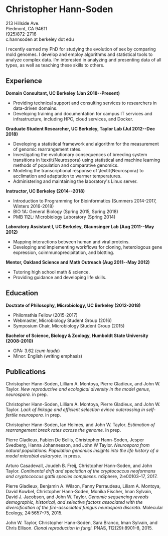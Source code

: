 # Christopher Hann-Soden  
213 Hillside Ave.  
Piedmont, CA 94611  
(925)872-2716  
c.hannsoden at berkeley dot edu  

I recently earned my PhD for studying the evolution of sex by comparing mold genomes. I develop and employ algorithms and statistical tools to analyze complex data. I’m interested in analyzing and presenting data of all types, as well as teaching these skills to others.

## Experience  
__Domain Consultant, UC Berkeley (Jan 2018--Present)__
- Providing technical support and consulting services to researchers in data-driven domains.  
- Developing training and documentation for campus IT services and infrastructure, including HPC, cloud services, and Docker.  
  
__Graduate Student Researcher, UC Berkeley, Taylor Lab (Jul 2012--Dec 2018)__  
- Developing a statistical framework and algorithm for the measurement of genomic rearrangement rates.  
- Investigating the evolutionary consequences of breeding system transitions in \textit{Neurospora} using statistical and machine learning methods of population and comparative genomics.  
- Modeling the transcriptional response of \textit{Neurospora} to acclimation and adaptation to warmer temperatures.  
- Administering and maintaining the laboratory's Linux server.  

__Instructor, UC Berkeley (2014--2018)__  
- Introduction to Programming for Bioinformatics (Summers 2014-2017, Winters 2016-2018)  
- BIO 1A: General Biology (Spring 2015, Spring 2018)  
- PMB 112L: Microbiology Laboratory (Spring 2014)  

__Laboratory Assistant I, UC Berkeley, Glaunsinger Lab (Aug 2011--May 2012)__  
- Mapping interactions between human and viral proteins.
- Developing and implementing workflows for cloning, heterologous gene expression, coimmunoprecipitation, and blotting.  

__Mentor, Oakland Science and Math Outreach (Aug 2011--May 2012)__  
- Tutoring high school math \& science.  
- Providing guidance and developing life skills.

## Education
__Doctrate of Philosophy, Microbiology, UC Berkeley (2012-2018)__
- Philomathia Fellow (2015-2017)  
- Webmaster, Microbiology Student Group (2016)  
- Symposium Chair, Microbiology Student Group (2015)  

__Bachelor of Science, Biology & Zoology, Humboldt State University (2008-2010)__  
- GPA: 3.62 (*cum laude*)
- Minor: English (writing emphasis)

## Publications

Christopher Hann-Soden, Lilliam A. Montoya, Pierre Gladieux, and John W. Taylor. _New reproductive
and ecological diversity in the model genus, neurospora._ in prep.

Christopher Hann-Soden, Lilliam A. Montoya, Pierre Gladieux, and John W. Taylor. _Lack of linkage
and efficient selection evince outcrossing in self-fertile neurospora._ in prep.

Christopher Hann-Soden, Ian Holmes, and John W. Taylor. _Estimation of rearrangement break rates
across the genome._ in prep.

Pierre Gladieux, Fabien De Bellis, Christopher Hann-Soden, Jesper Svedberg, Hanna Johannesson,
and John W Taylor. _Neurospora from natural populations: Population genomics insights into the life
history of a model microbial eukaryote._ in press.

Arturo Casadevall, Joudeh B. Freij, Christopher Hann-Soden, and John Taylor. _Continental drift
and speciation of the cryptococcus neoformans and cryptococcus gattii species complexes._ mSphere,
2:e00103–17, 2017.

Pierre Gladieux, Benjamin A. Wilson, Fanny Perraudeau, Liliam A. Montoya, David Kowbel, Christopher
Hann-Soden, Monika Fischer, Iman Sylvain, David J. Jacobson, and John W. Taylor. _Genomic
sequencing reveals demographic, historical, and selective factors associated with the diversification of
the fire-associated fungus neurospora discreta._ Molecular Ecology, 24:5657–75, 2015.

John W. Taylor, Christopher Hann-Soden, Sara Branco, Iman Sylvain, and Chris Ellison. _Clonal
reproduction in fungi._ PNAS, 112(29):8901–8, 2015.
